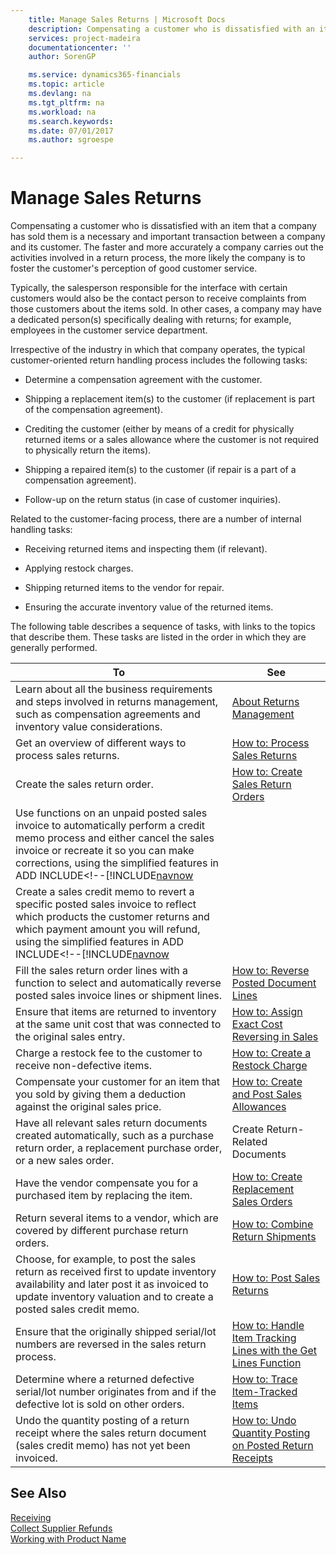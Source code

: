 ```yaml
---
    title: Manage Sales Returns | Microsoft Docs
    description: Compensating a customer who is dissatisfied with an item that a company has sold them is a necessary and important transaction between a company and its customer. The faster and more accurately a company carries out the activities involved in a return process, the more likely the company is to foster the customer's perception of good customer service.
    services: project-madeira
    documentationcenter: ''
    author: SorenGP

    ms.service: dynamics365-financials
    ms.topic: article
    ms.devlang: na
    ms.tgt_pltfrm: na
    ms.workload: na
    ms.search.keywords:
    ms.date: 07/01/2017
    ms.author: sgroespe

---
```

# Manage Sales Returns
Compensating a customer who is dissatisfied with an item that a company has sold them is a necessary and important transaction between a company and its customer. The faster and more accurately a company carries out the activities involved in a return process, the more likely the company is to foster the customer's perception of good customer service.  
  
 Typically, the salesperson responsible for the interface with certain customers would also be the contact person to receive complaints from those customers about the items sold. In other cases, a company may have a dedicated person(s) specifically dealing with returns; for example, employees in the customer service department.  
  
 Irrespective of the industry in which that company operates, the typical customer-oriented return handling process includes the following tasks:  
  
-   Determine a compensation agreement with the customer.  
  
-   Shipping a replacement item(s) to the customer (if replacement is part of the compensation agreement).  
  
-   Crediting the customer (either by means of a credit for physically returned items or a sales allowance where the customer is not required to physically return the items).  
  
-   Shipping a repaired item(s) to the customer (if repair is a part of a compensation agreement).  
  
-   Follow-up on the return status (in case of customer inquiries).  
  
 Related to the customer-facing process, there are a number of internal handling tasks:  
  
-   Receiving returned items and inspecting them (if relevant).  
  
-   Applying restock charges.  
  
-   Shipping returned items to the vendor for repair.  
  
-   Ensuring the accurate inventory value of the returned items.  
  
 The following table describes a sequence of tasks, with links to the topics that describe them. These tasks are listed in the order in which they are generally performed.  
  
|**To**|**See**|  
|------------|-------------|  
|Learn about all the business requirements and steps involved in returns management, such as compensation agreements and inventory value considerations.|[About Returns Management](../about-returns-management.md)|  
|Get an overview of different ways to process sales returns.|[How to: Process Sales Returns](../how-to-process-sales-returns.md)|  
|Create the sales return order.|[How to: Create Sales Return Orders](../how-to-create-sales-return-orders.md)|  
|Use functions on an unpaid posted sales invoice to automatically perform a credit memo process and either cancel the sales invoice or recreate it so you can make corrections, using the simplified features in ADD INCLUDE<!--[!INCLUDE[navnow](../../includes/how-to-correct-or-cancel-unpaid-sales-invoices.md)|  
|Create a sales credit memo to revert a specific posted sales invoice to reflect which products the customer returns and which payment amount you will refund, using the simplified features in ADD INCLUDE<!--[!INCLUDE[navnow](../../includes/how-to-process-sales-returns-or-cancellations.md)|  
|Fill the sales return order lines with a function to select and automatically reverse posted sales invoice lines or shipment lines.|[How to: Reverse Posted Document Lines](../how-to-reverse-posted-document-lines.md)|  
|Ensure that items are returned to inventory at the same unit cost that was connected to the original sales entry.|[How to: Assign Exact Cost Reversing in Sales](../how-to-assign-exact-cost-reversing-in-sales.md)|  
|Charge a restock fee to the customer to receive non-defective items.|[How to: Create a Restock Charge](../how-to-create-a-restock-charge.md)|  
|Compensate your customer for an item that you sold by giving them a deduction against the original sales price.|[How to: Create and Post Sales Allowances](../how-to-create-and-post-sales-allowances.md)|  
|Have all relevant sales return documents created automatically, such as a purchase return order, a replacement purchase order, or a new sales order.|Create Return-Related Documents|  
|Have the vendor compensate you for a purchased item by replacing the item.|[How to: Create Replacement Sales Orders](../how-to-create-replacement-sales-orders.md)|  
|Return several items to a vendor, which are covered by different purchase return orders.|[How to: Combine Return Shipments](../how-to-combine-return-shipments.md)|  
|Choose, for example, to post the sales return as received first to update inventory availability and later post it as invoiced to update inventory valuation and to create a posted sales credit memo.|[How to: Post Sales Returns](../how-to-post-sales-returns.md)|  
|Ensure that the originally shipped serial/lot numbers are reversed in the sales return process.|[How to: Handle Item Tracking Lines with the Get Lines Function](../how-to-handle-item-tracking-lines-with-the-get-lines-function.md)|  
|Determine where a returned defective serial/lot number originates from and if the defective lot is sold on other orders.|[How to: Trace Item-Tracked Items](../how-to-trace-item-tracked-items.md)|  
|Undo the quantity posting of a return receipt where the sales return document (sales credit memo) has not yet been invoiced.|[How to: Undo Quantity Posting on Posted Return Receipts](../how-to-undo-quantity-posting-on-posted-return-receipts.md)|  
  
## See Also  
 [Receiving](../receiving.md)   
 [Collect Supplier Refunds](../collect-supplier-refunds.md)   
 [Working with Product Name](../working-with-$-p_1-product-name-$-.md)